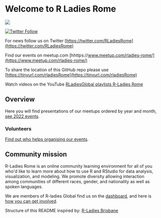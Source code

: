 # Welcome to R Ladies Rome
![](https://secure.meetupstatic.com/photos/event/a/9/b/f/highres_501943455.jpeg)

[![Twitter Follow](https://img.shields.io/twitter/follow/RLadiesRome.svg?style=social)](https://twitter.com/RLadiesRome)

For news follow us on Twitter [https://twitter.com/RLadiesRome](https://twitter.com/RLadiesRome)

Find our events on meetup.com [hhttps://www.meetup.com/rladies-rome/](https://www.meetup.com/rladies-rome/)

To share the location of this GitHub repo please use [https://tinyurl.com/rladiesRome](https://tinyurl.com/rladiesRome)

Watch videos on the YouTube [RLadiesGlobal playlists R-Ladies Rome](https://www.youtube.com/c/RLadiesGlobal/playlists)

## Overview

Here you will find presentations of our meetups ordered by year and month, [see 2022 events](https://github.com/rladies/meetup-presentations_rome/tree/master/2022).

### Volunteers

[Find out who helps organising our events](https://github.com/rladies/meetup-presentations_rome/blob/master/organisersKit/volunteers.md).

## Community mission

R-Ladies Rome is an online community learning environment for all of you who'd like to learn more about how to use R and RStudio for data analysis, visualization, and modeling. We promote diversity allowing interaction among communities of different races, gender, and nationality as well as spoken languages.  

We are members of R-ladies Global find us on the [dashboard](https://gqueiroz.shinyapps.io/rshinylady/), and here is [how you can get involved](https://rladies.org/about-us/).

Structure of this README inspired by: [R-Ladies Brisbane](https://github.com/rladies/meetup-presentations_brisbane)
